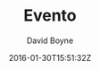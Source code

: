 ---
title: "Evento"
github: https://github.com/boyney123/evento
demo: http://evento.davidboyne.co.uk/
author: David Boyne

ssg:
  - Jekyll
cms:
  - No Cms
date: 2016-01-30T15:51:32Z
github_branch: master
stale: true
---